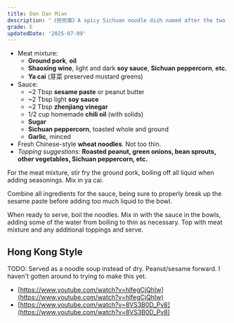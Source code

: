 ```yaml
---
title: Dan Dan Mian
description: "《担担面》A spicy Sichuan noodle dish named after the two baskets of noodles and sauce that peddlers would carry on a pole."
grade: E
updatedDate: '2025-07-09'
---
```

- Meat mixture:
    - **Ground pork**, **oil**
    - **Shaoxing wine**, light and dark **soy sauce**, **Sichuan peppercorn**, **etc.**
    - **Ya cai** (芽菜 preserved mustard greens)
- Sauce:
    - ~2 Tbsp **sesame paste** or peanut butter
    - ~2 Tbsp light **soy sauce**
    - ~2 Tbsp **zhenjiang vinegar**
    - 1/2 cup homemade **chili oil** (with solids)
    - **Sugar**
    - **Sichuan peppercorn**, toasted whole and ground
    - **Garlic**, minced
- Fresh Chinese-style **wheat noodles**. Not too thin.
- *Topping suggestions:* **Roasted peanut, green onions, bean sprouts, other vegetables, Sichuan peppercorn, etc.**

For the meat mixture, stir fry the ground pork, boiling off all liquid when adding seasonings. Mix in ya cai. 

Combine all ingredients for the sauce, being sure to properly break up the sesame paste before adding too much liquid to the bowl. 

When ready to serve, boil the noodles. Mix in with the sauce in the bowls, adding some of the water from boiling to thin as necessary. Top with meat mixture and any additional toppings and serve.

## Hong Kong Style
TODO: Served as a noodle soup instead of dry. Peanut/sesame forward. I haven't gotten around to trying to make this yet. 
- [https://www.youtube.com/watch?v=hlfegCjQhIw](https://www.youtube.com/watch?v=hlfegCjQhIw)
- [https://www.youtube.com/watch?v=8VS3B0D_Pv8](https://www.youtube.com/watch?v=8VS3B0D_Pv8)